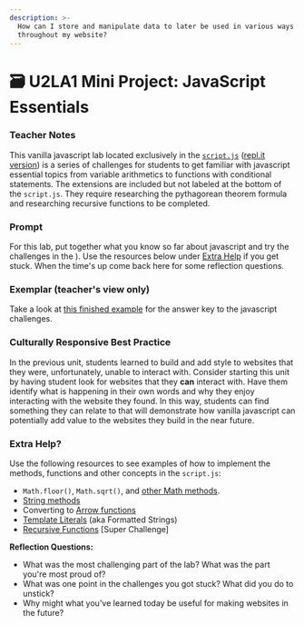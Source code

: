 ```yaml
---
description: >-
  How can I store and manipulate data to later be used in various ways
  throughout my website?
---
```


# 🗃 U2LA1 Mini Project: JavaScript Essentials

### Teacher Notes

This vanilla javascript lab located exclusively in the [`script.js`](https://github.com/nycdoe-cs4all/interactive-web/blob/manny-edits/unit-2-intro-to-dom-manipulation-basics/U2LAB1/U2LAB1-Starter/script.js) ([repl.it version](https://replit.com/@qrtnycs4all/U2LA1-Mini-Project-JavaScript-Essentials-Starter#script.js)) is a series of challenges for students to get familiar with javascript essential topics from variable arithmetics to functions with conditional statements. The extensions are included but not labeled at the bottom of the `script.js`. They require researching the pythagorean theorem formula and researching recursive functions to be completed.

### Prompt

For this lab, put together what you know so far about javascript and try the challenges in the ). Use the resources below under [Extra Help](u2la1-mini-project-javascript-essentials.md#extra-help) if you get stuck. When the time's up come back here for some reflection questions.

### Exemplar (teacher's view only)

Take a look at [this finished example](https://github.com/nycdoe-cs4all/interactive-web/blob/manny-edits/unit-2-intro-to-dom-manipulation-basics/U2LAB1/U2LAB1-Exemplar/script.js) for the answer key to the javascript challenges.

### Culturally Responsive Best Practice

In the previous unit, students learned to build and add style to websites that they were, unfortunately, unable to interact with. Consider starting this unit by having student look for websites that they **can** interact with. Have them identify what is happening in their own words and why they enjoy interacting with the website they found. In this way, students can find something they can relate to that will demonstrate how vanilla javascript can potentially add value to the websites they build in the near future.

### Extra Help?

Use the following resources to see examples of how to implement the methods, functions and other concepts in the `script.js`:

* `Math.floor()`, `Math.sqrt()`, and [other Math methods](https://www.w3schools.com/js/js\_math.asp).
* [String methods](https://www.w3schools.com/js/js\_string\_methods.asp)
* Converting to [Arrow functions](https://www.w3schools.com/js/js\_arrow\_function.asp)
* [Template Literals](https://www.w3schools.com/js/js\_string\_templates.asp) (aka Formatted Strings)
* [Recursive Functions](https://www.javascripttutorial.net/javascript-recursive-function/) \[Super Challenge]

**Reflection Questions:**

* What was the most challenging part of the lab? What was the part you're most proud of?
* What was one point in the challenges you got stuck? What did you do to unstick?
* Why might what you've learned today be useful for making websites in the future?
